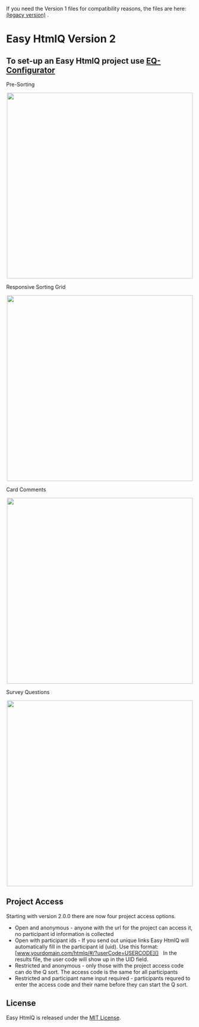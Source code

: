 If you need the Version 1 files for compatibility reasons, the files are here: [(legacy version)](https://github.com/shawnbanasick/easy-htmlq-legacy) . 


# Easy HtmlQ Version 2


## To set-up an Easy HtmlQ project use [EQ-Configurator](https://github.com/shawnbanasick/eq_configurator)


Pre-Sorting
<p align="center">
<img src="https://github.com/shawnbanasick/easy-htmlq/blob/master/readme_assets/eq-presort.png" width="500" />
<p>
  
Responsive Sorting Grid
<p align="center">
<img src="https://github.com/shawnbanasick/easy-htmlq/raw/master/readme_assets/eq-soring.png" width="500" />
<p>
  

Card Comments
<p align="center">
<img src="https://github.com/shawnbanasick/easy-htmlq/blob/master/readme_assets/eq-card-comments.png" width="500" />
<p>
  
Survey Questions  
<p align="center">
<img src="https://github.com/shawnbanasick/easy-htmlq/blob/master/readme_assets/eq-survey.png" width="500" />
<p>

## Project Access 
Starting with version 2.0.0 there are now four project access options. 
* Open and anonymous - anyone with the url for the project can access it, no participant id information is collected
* Open with participant ids - If you send out unique links Easy HtmlQ will automatically fill in the participant id (uid). Use this format: [www.yourdomain.com/htmlq/#/?userCode=USERCODE]() &nbsp;&nbsp;In the results file, the user code will show up in the UID field. 
* Restricted and anonymous - only those with the project access code can do the Q sort. The access code is the same for all participants
* Restricted and participant name input required - participants requred to enter the access code and their name before they can start the Q sort.




## License

Easy HtmlQ is released under the [MIT License](http://www.opensource.org/licenses/MIT).
